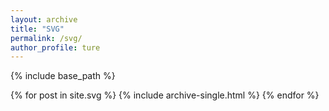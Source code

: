 ```yaml
---
layout: archive
title: "SVG"
permalink: /svg/
author_profile: ture
---
```


{% include base_path %}

{% for post in site.svg %}
  {% include archive-single.html %}
{% endfor %}